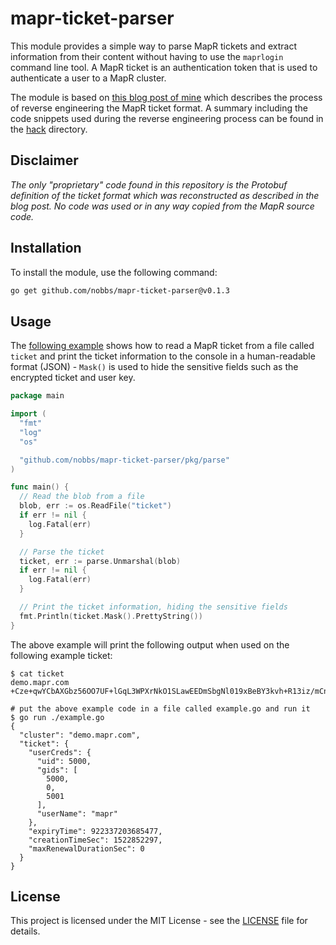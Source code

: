 # mapr-ticket-parser

This module provides a simple way to parse MapR tickets and extract information from their content without having to use the `maprlogin` command line tool. A MapR ticket is an authentication token that is used to authenticate a user to a MapR cluster.

The module is based on [this blog post of mine](https://nobbs.dev/posts/reverse-engineering-mapr-ticket-format/) which describes the process of reverse engineering the MapR ticket format. A summary including the code snippets used during the reverse engineering process can be found in the [hack](./hack) directory.

## Disclaimer

_The only "proprietary" code found in this repository is the Protobuf definition of the ticket format which was reconstructed as described in the blog post. No code was used or in any way copied from the MapR source code._

## Installation

To install the module, use the following command:

<!-- x-release-please-start-version -->

```bash
go get github.com/nobbs/mapr-ticket-parser@v0.1.3
```

<!-- x-release-please-end -->

## Usage

The [following example](./examples/main.go) shows how to read a MapR ticket from a file called `ticket` and print the ticket information to the console in a human-readable format (JSON) - `Mask()` is used to hide the sensitive fields such as the encrypted ticket and user key.

```go
package main

import (
  "fmt"
  "log"
  "os"

  "github.com/nobbs/mapr-ticket-parser/pkg/parse"
)

func main() {
  // Read the blob from a file
  blob, err := os.ReadFile("ticket")
  if err != nil {
    log.Fatal(err)
  }

  // Parse the ticket
  ticket, err := parse.Unmarshal(blob)
  if err != nil {
    log.Fatal(err)
  }

  // Print the ticket information, hiding the sensitive fields
  fmt.Println(ticket.Mask().PrettyString())
}
```

The above example will print the following output when used on the following example ticket:

```console
$ cat ticket
demo.mapr.com +Cze+qwYCbAXGbz56OO7UF+lGqL3WPXrNkO1SLawEEDmSbgNl019xBeBY3kvh+R13iz/mCnwpzsLQw4Y5jEnv5GtuIWbeoC95ha8VKwX8MKcE6Kn9nZ2AF0QminkHwNVBx6TDriGZffyJCfZzivBwBSdKoQEWhBOPFCIMAi7w2zV/SX5Ut7u4qIKvEpr0JHV7sLMWYLhYncM6CKMd7iECGvECsBvEZRVj+dpbEY0BaRN/W54/7wNWaSVELUF6JWHQ8dmsqty4cZlI0/MV10HZzIbl9sMLFQ=

# put the above example code in a file called example.go and run it
$ go run ./example.go
{
  "cluster": "demo.mapr.com",
  "ticket": {
    "userCreds": {
      "uid": 5000,
      "gids": [
        5000,
        0,
        5001
      ],
      "userName": "mapr"
    },
    "expiryTime": 922337203685477,
    "creationTimeSec": 1522852297,
    "maxRenewalDurationSec": 0
  }
}
```

## License

This project is licensed under the MIT License - see the [LICENSE](LICENSE) file for details.
